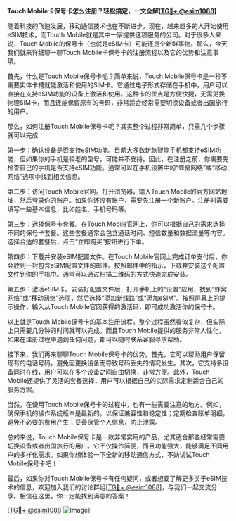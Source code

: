 **Touch Mobile卡保号卡怎么注册？轻松搞定，一文全解[[TG💪+ @esim1088](https://t.me/s/esim1088)]**

随着科技的飞速发展，移动通信技术也在不断进步。现在，越来越多的人开始使用eSIM技术，而Touch Mobile就是其中一家提供这项服务的公司。对于很多人来说，Touch Mobile的保号卡（也就是eSIM卡）可能还是个新鲜事物。那么，今天我们就来详细聊一聊Touch Mobile卡保号卡的注册流程以及它的优势和注意事项。

首先，什么是Touch Mobile保号卡呢？简单来说，Touch Mobile保号卡是一种不需要实体卡槽就能激活和使用的SIM卡。它通过电子形式存储在手机中，用户可以直接在支持eSIM功能的设备上激活和使用。这种卡的优点是方便快捷，无需更换物理SIM卡，而且还能保留原有的号码，非常适合经常需要切换设备或者出国旅行的用户。

那么，如何注册Touch Mobile保号卡呢？其实整个过程非常简单，只需几个步骤就可以完成：

第一步：确认设备是否支持eSIM功能。目前大多数新款智能手机都支持eSIM功能，但如果你的手机是较老的型号，可能并不支持。因此，在注册之前，你需要先检查自己的手机是否支持eSIM功能。通常可以在手机设置中的“蜂窝网络”或“移动网络”选项中找到相关信息。

第二步：访问Touch Mobile官网。打开浏览器，输入Touch Mobile的官方网站地址，然后登录你的账户。如果你还没有账户，需要先注册一个新账户。注册时需要填写一些基本信息，比如姓名、手机号码等。

第三步：选择保号卡套餐。在Touch Mobile官网上，你可以根据自己的需求选择不同的保号卡套餐。这些套餐通常会包含通话时间、短信数量和数据流量等内容。选择合适的套餐后，点击“立即购买”按钮进行下单。

第四步：下载并安装eSIM配置文件。在Touch Mobile官网上完成订单支付后，你会收到一封包含eSIM配置文件的邮件。按照邮件中的指示，下载并安装这个配置文件到你的手机中。通常可以通过扫描二维码的方式快速完成安装。

第五步：激活eSIM卡。安装好配置文件后，打开手机上的“设置”应用，找到“蜂窝网络”或“移动网络”选项，然后选择“添加新线路”或“添加eSIM”。按照屏幕上的提示操作，输入从Touch Mobile官网获得的激活码，即可成功激活你的保号卡。

以上就是Touch Mobile保号卡的基本注册流程。整个过程虽然看似复杂，但实际上只需要几分钟的时间就可以完成。而且Touch Mobile提供的服务非常人性化，如果在注册过程中遇到任何问题，都可以随时联系客服寻求帮助。

接下来，我们再来聊聊Touch Mobile保号卡的优势。首先，它可以帮助用户保留现有的电话号码，避免因更换设备而导致号码丢失的情况发生。其次，它支持多设备同时在线，用户可以在多个设备之间自由切换，非常方便。此外，Touch Mobile还提供了灵活的套餐选择，用户可以根据自己的实际需求定制适合自己的服务方案。

当然，在使用Touch Mobile保号卡的过程中，也有一些需要注意的地方。例如，确保手机的操作系统版本是最新的，以保证兼容性和稳定性；定期检查账单明细，避免不必要的费用产生；妥善保管个人信息，防止泄露。

总的来说，Touch Mobile保号卡是一款非常实用的产品，尤其适合那些经常需要切换设备或者出国旅行的用户。它不仅操作简便，而且功能强大，能够满足不同用户的多样化需求。如果你想体验一下全新的移动通信方式，不妨试试Touch Mobile保号卡吧！

最后，如果你对Touch Mobile保号卡有任何疑问，或者想要了解更多关于eSIM技术的信息，欢迎加入我们的讨论群组[[TG💪+ @esim1088](https://t.me/s/esim1088)]，与我们一起交流分享。相信在这里，你一定能找到满意的答案！

[[TG💪+ @esim1088](https://t.me/s/esim1088) ![Image](https://i.postimg.cc/4NQfJmqS/Snipaste-2025-05-13-00-14-12.png)]